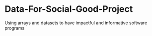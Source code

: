 # Data-For-Social-Good-Project
Using arrays and datasets to have impactful and informative software programs
